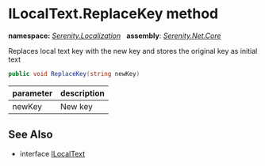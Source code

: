 # ILocalText.ReplaceKey method
**namespace:** *[Serenity.Localization](../../README.md#serenity.localization-namespace)*   **assembly**: *[Serenity.Net.Core](../../README.md)*

Replaces local text key with the new key and stores the original key as initial text

```csharp
public void ReplaceKey(string newKey)
```

| parameter | description |
| --- | --- |
| newKey | New key |

## See Also

* interface [ILocalText](../ILocalText.md)
